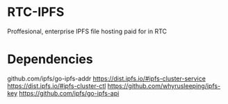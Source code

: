# RTC-IPFS
Proffesional, enterprise IPFS file hosting paid for in RTC

# Dependencies

github.com/ipfs/go-ipfs-addr
https://dist.ipfs.io/#ipfs-cluster-service
https://dist.ipfs.io/#ipfs-cluster-ctl
https://github.com/whyrusleeping/ipfs-key
https://github.com/ipfs/go-ipfs-api